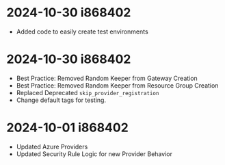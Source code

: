 # 2024-10-30 i868402
* Added code to easily create test environments

# 2024-10-30 i868402
* Best Practice: Removed Random Keeper from Gateway Creation
* Best Practice: Removed Random Keeper from Resource Group Creation
* Replaced Deprecated `skip_provider_registration`
* Change default tags for testing.

# 2024-10-01 i868402
* Updated Azure Providers
* Updated Security Rule Logic for new Provider Behavior

